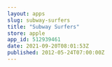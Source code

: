 ```yaml
---
layout: apps
slug: subway-surfers
title: "Subway Surfers"
store: apple
app_id: 512939461
date: 2021-09-20T08:01:53Z
published: 2012-05-24T07:00:00Z
---
```

